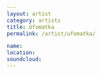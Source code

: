 ```yaml
---
layout: artist
category: artists
title: Ufomatka
permalink: /artist/ufomatka/

name: 
location: 
soundcloud: 
---
```



